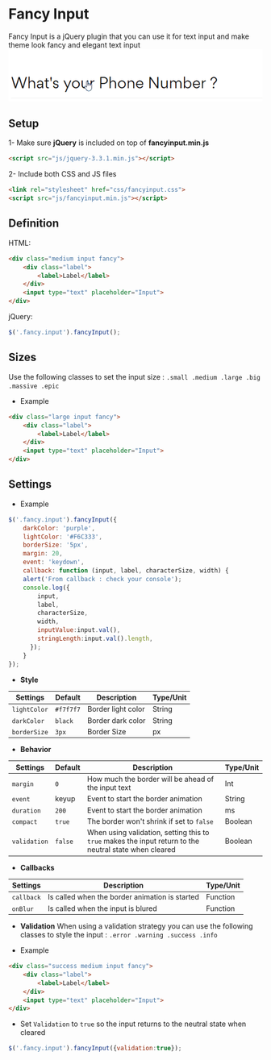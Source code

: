 # Fancy Input
Fancy Input is a jQuery plugin that you can use it for text input and make theme look fancy and elegant  text input 
![](screenshots/main_example.gif)

## Setup

1- Make sure **jQuery** is included on top of **fancyinput.min.js**
```html
<script src="js/jquery-3.3.1.min.js"></script>
```

2- Include both CSS and JS files

```html
<link rel="stylesheet" href="css/fancyinput.css">
<script src="js/fancyinput.min.js"></script>
```

## Definition

HTML:
```html
<div class="medium input fancy">
    <div class="label">
        <label>Label</label>
    </div>
    <input type="text" placeholder="Input">
</div>
```
jQuery:
```js
$('.fancy.input').fancyInput();
```

## Sizes
Use the following classes to set the input size : `.small .medium .large .big .massive .epic`
- Example

```html
<div class="large input fancy">
    <div class="label">
        <label>Label</label>
    </div>
    <input type="text" placeholder="Input">
</div>
```

## Settings

- Example 
```js
$('.fancy.input').fancyInput({
    darkColor: 'purple',
    lightColor: '#F6C333',
    borderSize: '5px',
    margin: 20,
    event: 'keydown',
    callback: function (input, label, characterSize, width) {
    alert('From callback : check your console');
    console.log({
        input,
        label,
        characterSize,
        width,
        inputValue:input.val(),
        stringLength:input.val().length,
      });
    }
});
```


- **Style**

| Settings   	| Default 	| Description        	| Type/Unit   	|
|------------	|---------	|--------------------	|--------	|
| `lightColor`| `#f7f7f7`	| Border light color 	| String 	|
| `darkColor`	| `black`  	| Border dark color  	| String 	|
| `borderSize`| `3px`  	| Border Size  	| px 	|


- **Behavior**

| Settings   	| Default 	| Description        	| Type/Unit   	|
|------------	|---------	|--------------------	|--------	|
| `margin`    | `0`	      | How much the border will be ahead of the input text 	| Int 	|
| `event`	| keyup   	| Event to start the border animation    	| String 	|
| `duration`	| `200`   	| Event to start the border animation    	| ms 	|
| `compact`	| `true`   	| The border won't shrink if set to `false`    	| Boolean  	|
| `validation`	| `false`   	| When using validation, setting this to `true` makes the input return to the neutral state when cleared    	| Boolean  	|

- **Callbacks**

| Settings   	| Description        	| Type/Unit|
|------------	|--------------------	|--------	|
| `callback`| Is called when the border animation is started  	| Function 	|
| `onBlur`	| Is called when the input is blured  	| Function 	|

- **Validation**
When using a validation strategy you can use the following classes to style the input : `.error .warning .success .info`

- Example 

```html
<div class="success medium input fancy">
    <div class="label">
        <label>Label</label>
    </div>
    <input type="text" placeholder="Input">
</div>
```

- Set `Validation` to `true` so the input returns to the neutral state when cleared

```js
$('.fancy.input').fancyInput({validation:true});
```

